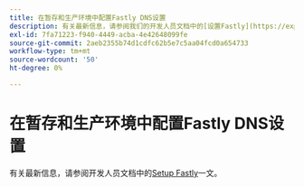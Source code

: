 ```yaml
---
title: 在暂存和生产环境中配置Fastly DNS设置
description: 有关最新信息，请参阅我们的开发人员文档中的[设置Fastly](https://experienceleague.adobe.com/en/docs/commerce-cloud-service/user-guide/cdn/setup-fastly/fastly-configuration)一文。
exl-id: 7fa71223-f940-4449-acba-4e42648099fe
source-git-commit: 2aeb2355b74d1cdfc62b5e7c5aa04fcd0a654733
workflow-type: tm+mt
source-wordcount: '50'
ht-degree: 0%

---
```


# 在暂存和生产环境中配置Fastly DNS设置

有关最新信息，请参阅开发人员文档中的[Setup Fastly](https://experienceleague.adobe.com/en/docs/commerce-cloud-service/user-guide/cdn/setup-fastly/fastly-configuration)一文。
